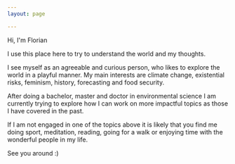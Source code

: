 ```yaml
---
layout: page

---
```


Hi, I'm Florian

I use this place here to try to understand the world and my thoughts.

I see myself as an agreeable and curious person, who likes to explore the world in a playful manner. My main interests are climate change, existential risks, feminism, history, forecasting and food security. 

After doing a bachelor, master and doctor in environmental science I am currently trying to explore how I can work on more impactful topics as those I have covered in the past. 

If I am not engaged in one of the topics above it is likely that you find me doing sport, meditation, reading, going for a walk or enjoying time with the wonderful people in my life.

See you around :)
